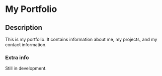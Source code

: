 # My Portfolio 
## Description
This is my portfolio. It contains information about me, my projects, and my contact information.

### Extra info
Still in development.
